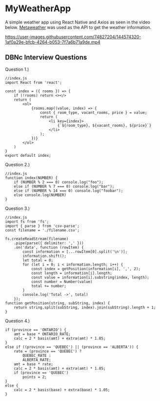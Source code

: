 # MyWeatherApp
A simple weather app using React Native and Axios as seen in the video below. [Metaweather](metaweather.com/api/) was used as the API to get the weather information.


https://user-images.githubusercontent.com/74827204/144574320-1af0a29e-bfcb-4264-b053-7f7a6b71a9de.mp4


## DBNc Interview Questions
Question 1.)
```
//index.js
import React from 'react';

const index = ({ rooms }) => {
    if (!rooms) return <></>
    return (
        <ol>
            {rooms.map((value, index) => {
                const { room_type, vacant_rooms, price } = value;
                return (
                    <li key={index}>
                        {`${room_type}, ${vacant_rooms}, ${price}`}
                    </li>
                );
            })}
        </ol>
    )
}
export default index;
``` 


Question 2.)
```
//index.js
function index(NUMBER) {
    if (NUMBER % 2 === 0) console.log("foo");
    else if (NUMBER % 7 === 0) console.log("bar");
    else if (NUMBER % 14 === 0) console.log("foobar");
    else console.log(NUMBER)
}
``` 

Question 3.)
```
//index.js
import fs from 'fs';
import { parse } from 'csv-parse';
const filename = './filename.csv';

fs.createReadStream(filename)
    .pipe(parse({ delimiter: ',' }))
    .on('data', function (rowItem) {
        const information = [...rowItem[0].split('\n')];
        information.shift();
        let total = 0;
        for (let i = 0; i < information.length; i++) {
            const index = getPosition(information[i], ',', 2);
            const length = information[i].length;
            const value = information[i].substring(index, length);
            const number = Number(value)
            total += number;
        }
        console.log('Total ->', total)
    });
function getPosition(string, subString, index) {
    return string.split(subString, index).join(subString).length + 1;
}
``` 


Question 4.)
```
if (province == 'ONTARIO') {
    amt = base * ONTARIO_RATE;
    calc = 2 * basis(amt) + extra(amt) * 1.05;
}
else if ((province == 'QUEBEC') || (province == 'ALBERTA')) {
    rate = (province == 'QUEBEC') ?
        QUEBEC_RATE :
        ALBERTA_RATE;
    amt = base * rate;
    calc = 2 * basis(amt) + extra(amt) * 1.05;
    if (province == 'QUEBEC')
        points = 2;
}
else {
    calc = 2 * basis(base) + extra(base) * 1.05;
}

```
